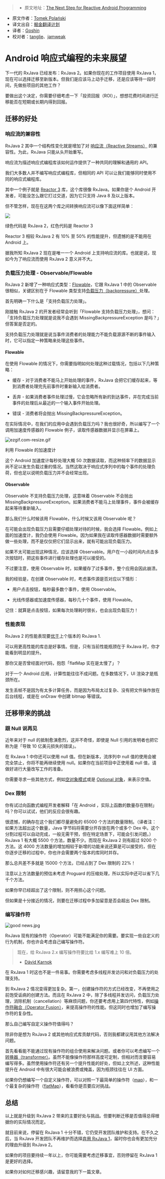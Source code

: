 > * 原文地址：[The Next Step for Reactive Android Programming](http://futurice.com/blog/the-next-step-for-reactive-android-programming)
* 原文作者：[Tomek Polański](http://futurice.com/people/tomek-polanski)
* 译文出自：[掘金翻译计划](https://github.com/xitu/gold-miner)
* 译者：[Goshin](https://github.com/Goshin)
* 校对者：[tanglie](https://github.com/tanglie1993)、[jamweak](https://github.com/jamweak)

# Android 响应式编程的未来展望

下一代的 RxJava 已经发布：RxJava 2。如果你现在的工作项目使用 RxJava 1，现在可以选择迁移至新版本。但我们是应该马上动手迁移，还是应该等待一段时间，先做些项目的其他工作？

要做出这个决定，你需要仔细考虑一下「投资回报（ROI）」，想想花费时间进行迁移能否在短期或长期内得到回报。


## 迁移的好处

### 响应流的兼容性

RxJava 2 其中一个结构性变化就是增加了对 [响应流（Reactive Streams）](https://github.com/reactive-streams/reactive-streams-jvm) 的兼容性。为此，RxJava 只能从头开始重写。

响应流为描述响应式编程库该如何运作提供了一种共同的理解和通用的 API。

我们大多数人并不编写响应式编程库，但相同的 API 可以让我们能够同时使用不同的响应式编程库。

其中一个例子就是 [Reactor 3](https://github.com/reactor/reactor-core) 库，这个库很像 RxJava。如果你是个 Android 开发者，可能没怎么跟它打过交道，因为它只支持 Java 8 及以上版本。

但不管怎样，现在在这两个库之间转换响应流可以像下面这样简单：

![](https://flockler.com/files/sites/377/rxjava_reactor.gif)

绿色代码是 RxJava 2，红色代码是 Reactor 3

Reactor 3 相较 RxJava 2 有 10% 至 50% 的性能提升，但遗憾的是不能用在 Android 上。

据我所知 RxJava 2 现在是唯一一个 Android 上支持响应流的库。也就是说，现如今为了响应流而使用 RxJava 2 意义并不大。

 

### 负载压力处理 - Observable/Flowable

RxJava 2 新增了一种响应式类型：[Flowable](http://reactivex.io/RxJava/2.x/javadoc/io/reactivex/Flowable.html)，它跟 RxJava 1 中的 Observable 很相似，关键区别在于 Flowable 类型支持[负载压力（backpressure）](https://github.com/ReactiveX/RxJava/wiki/Backpressure)处理。

首先明确一下什么是「支持负载压力处理」。

刚接触 RxJava 2 的开发者经常会听到「Flowable 支持负载压力处理」，想问：「支持负载压力处理就是说我不会遇到 MissingBackpressureException 是吗？」但答案是否定的。

支持负载压力处理就是说当事件消费者的处理能力不能负载源源不断的事件输入时，它可以指定一种策略来处理这些事件。

 

#### Flowable

在使用 Flowable 的情况下，你需要指明如何处理这种过载情况，包括以下几种策略：

- 缓存 - 对于消费者不能马上开始处理的事件，RxJava 会把它们缓存起来，等到消费者处理完先前事件时重新输入给消费者。

- 丢弃 - 如果消费者事件处理过慢，它会忽略所有新的到达事件，并在完成当前事件的处理后从最近的一个输入事件开始处理。

- 错误 - 消费者将会抛出 MissingBackpressureException。

在实际情况中，在我们的应用中会遇到负载压力吗？我也很好奇，所以编写了一个调用加速度传感器的 Flowable 例子，读取传感器数据并显示在屏幕上。


![ezgif.com-resize.gif](https://lh4.googleusercontent.com/WlQs0ZXPuMRwwvURLtJNbFMt8zs1TJRHVeLMDm2Lr6IudegwaeWqTqyOi_wdZ-TdMHtxa_HNx4AsZi1h9IUW6EOY1lQg-rhQjPJtVSPsoKrLYKGlbhKpchnAt2sL0a5MUF5sWYEX)

利用 Flowable 的加速度计


这个 Android 加速度计每秒处理大概 50 次数据读取，而这种频率下的数据显示尚不足以发生负载过重的情况。当然这取决于响应式序列中的每个事件的处理负荷，但也足以说明负载压力并不会经常出现。

#### Observable

Observable 不支持负载压力处理，这意味着 Observable 不会抛出 MissingBackpressureException。如果消费者不能马上处理事件，事件会被缓存起来等待重新输入。

那么我们什么时候该用 Flowable，什么时候又该用 Observable 呢？

在可能会出现负载压力且需要仔细处理对待的时候，我会选择 Flowable。例如上面的加速度计，我仍会使用 Flowable。因为如果我在读取传感器数据时需要额外做一些处理，而不是仅仅把它们显示出来，就有可能出现负载压力。

如果不太可能出现这种情况，应该选择 Observable。用户在一小段时间内点击多次按钮时，把这些事件进行缓存处理也是可以接受的。

不过要注意，使用 Observable 时，如果缓存了过多事件，整个应用会因此崩溃。

我的经验是，在创建 Observable 时，考虑事件源是否对应以下情形：

- 用户点击按钮，每秒最多数个事件，使用 Observable。

- 光线传感器或加速度传感器，每秒几十个事件，使用 Flowable。


记住：就算是点击按钮，如果每次处理耗时很长，也会出现负载压力！

 

### 性能表现

RxJava 2 的性能表现要[优于](https://github.com/akarnokd/akarnokd-misc/issues/2)上个版本的 RxJava 1.


可以用更高性能的库总是好事情。但是，只有当前性能瓶颈在于 RxJava 时，你才能看到明显的提升。

那你又是否曾经面对代码，抱怨「flatMap 实在是太慢了」？

对于一个 Android 应用，计算性能往往不成问题。在多数情况下，UI 渲染才是瓶颈所在。

发生丢帧不是因为有太多计算任务，而是因为布局太过复杂、没有把文件操作放在后台线程，或是在 onDraw 中创建 bitmap 等错误。


## 迁移带来的挑战

### 跟 Null 说再见

近年来对于 null 的抵制愈演愈烈，这并不奇怪，即使是 Null 引用的发明者也把它称为是「导致 10 亿美元损失的错误」。

在 RxJava 1 中你还可以使用 null 值。但在新版本，流序列中 null 值的使用会被完全禁止，你将不能再继续使用 null。如果你在当前项目中正使用着 null 值，请做好进行大量改写工作的准备。

你需要寻求一些其他方式，例如[空对象模式](https://sourcemaking.com/refactoring/introduce-null-object)或是 [Optional 对象](https://github.com/tomaszpolanski/Options)，来表示空值。
 

### Dex 限制

你有试过向函数式编程开发者解释「在 Android ，实际上函数的数量存在限制」吗？你可以试试，他们的反应会很有趣。

很遗憾，的确存在这个我们都尽量避免的 65000 个方法的数量限制。（译者注：如果方法超出这个数量，Java 字节码将需要分开存放在两个或多个 Dex 中。这个分割过程可以自动完成，一般无需干预，但在特定场景下，可能会引发问题。）RxJava 1 有大概 5500 个方法，数量不少。而现在 RxJava 2 则有超过 9200 个方法。这 4000 方法数量的增加相较于新增的功能来说还算是可以接受的，但在你逐步迁移的过程中，你也许会需要两个版本的库同时并存。

那么总共差不多就是 15000 个方法，已经占到了 Dex 限制的 22%！

注意以上方法数量的预估未考虑 Proguard 的压缩处理，所以实际中还可以省下几千个方法。

如果你早已经超出了这个限制，则不用担心这个问题。

但如果是十分接近的情况，则要在迁移过程中多加留意是否会超出 Dex 限制。


### 编写操作符

![good news.jpg](https://flockler.com/thumbs/sites/377/goog-news_s830x0_q80_noupscale.jpg)

RxJava 现有的操作符（Operator）可能不能满足你的需要。要实现一些自定义的行为机制，你也许会考虑自己编写操作符。

> 现在，给 RxJava 2.x 编写操作符要比给 1.x 编写难上 10 倍。
> 
> - [Dávid Karnok ](https://github.com/ReactiveX/RxJava/wiki/Writing-operators-for-2.0)

在 RxJava 1 时这也不是一件易事。你需要考虑多线程并发访问和对负载压力的处理支持。

到 RxJava 2 情况变得更加复杂。第一，创建操作符的方式已经改变，不再使用之前饱受诟病的创建方法。而且在 RxJava 2 中，除了多线程并发访问，负载压力处理，消除机制（cancellation）等麻烦问题，你还要考虑用上第四代特性，例如[操作符融合（Operator Fusion）](http://akarnokd.blogspot.de/2016/03/operator-fusion-part-1.html)，来提高操作符的性能。但这同时也增加了编写操作符的复杂性。

那么自己编写自定义操作符值得吗？

除非你是想为 RxJava 2 或其他响应式库贡献代码，否则我都建议用其他方法解决问题。

首先看看能不能通过现有操作符的组合使用来解决问题。或者你可以考虑编写一个[转换器（transformer）](https://github.com/ReactiveX/RxJava/wiki/Implementing-Your-Own-Operators#transformational-operators)。虽然不能像操作符那样高度可定制，但相对而言要容易编写得多。虽然使用操作符还有另一个提升性能的好处，但如上文所述，这种性能提升在 Android 中有很大可能会被浪费或掩盖，因为瓶颈往往在 UI 方面。

如果你仍想编写一个自定义操作符，可以对照一下最简单的操作符（[map](https://github.com/ReactiveX/RxJava/blob/2.x/src/main/java/io/reactivex/internal/operators/observable/ObservableMap.java)），和一个最复杂的操作符（[flatMap](https://github.com/ReactiveX/RxJava/blob/2.x/src/main/java/io/reactivex/internal/operators/observable/ObservableFlatMap.java)），看看你是否要应对挑战。
 

## 总结

以上就是升级到 RxJava 2 带来的主要好处与挑战。但要判断迁移是否值得总得根据你的实际情况而定。

就目前来说，停留在 RxJava 1 十分不错，它仍受开发团队维护和支持。在不久之后，当 RxJava 开发团队不再维护而选择[弃用 RxJava 1](https://github.com/ReactiveX/RxJava/issues/4853#issuecomment-260660000)，届时你也会有更加充分的理由升级到 RxJava 2。

如果你的项目要持续一年以上，你可能需要考虑迁移事宜，否则停留在 RxJava 1 是更好的选择。
 

如果你对如何迁移感兴趣，请留意我的下一篇文章。

 
